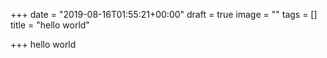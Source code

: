 +++
date = "2019-08-16T01:55:21+00:00"
draft = true
image = ""
tags = []
title = "hello world"

+++
hello world
